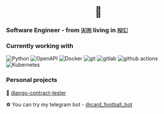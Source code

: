 <h1 align="center">👋</h1>

<h3>Software Engineer - from 🇦🇷 living in 🇳🇱</h3>

<h3>Currently working with</h3>

<p>
  <img alt="Python" src="https://img.shields.io/badge/-Python-green?style=flat-square&logo=python&logoColor=white" />	
  <img alt="OpenAPI" src="https://img.shields.io/badge/-OpenAPI-purple?style=flat-square&logo=yaml&logoColor=white" />
  <img alt="Docker" src="https://img.shields.io/badge/-Docker-46a2f1?style=flat-square&logo=docker&logoColor=white" />
  <img alt="git" src="https://img.shields.io/badge/-Git-F05032?style=flat-square&logo=git&logoColor=white" />
  <img alt="gitlab" src="https://img.shields.io/badge/-Gitlab-orange?style=flat-square&logo=gitlab&logoColor=white" />	
  <img alt="github actions" src="https://img.shields.io/badge/-Github_Actions-2088FF?style=flat-square&logo=github-actions&logoColor=white" />
  <img alt="Kubernetes" src="https://img.shields.io/badge/-Kubernetes-darkblue?style=flat-square&logo=kubernetes&logoColor=white" />	
</p>

<h3>Personal projects</h3>

🐍 [django-contract-tester](https://github.com/maticardenas/django-contract-tester) 

⚽ You can try my telegram bot - [@card_football_bot](https://web.telegram.org/k/#@card_football_bot) 
